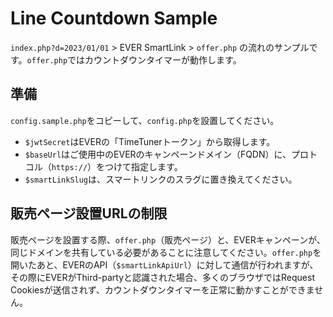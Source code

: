# Line Countdown Sample

`index.php?d=2023/01/01` > EVER SmartLink > `offer.php` の流れのサンプルです。`offer.php`ではカウントダウンタイマーが動作します。

## 準備
`config.sample.php`をコピーして、`config.php`を設置してください。

- `$jwtSecret`はEVERの「TimeTunerトークン」から取得します。
- `$baseUrl`はご使用中のEVERのキャンペーンドメイン（FQDN）に、プロトコル（`https://`）をつけて指定します。
- `$smartLinkSlug`は、スマートリンクのスラグに置き換えてください。

## 販売ページ設置URLの制限

販売ページを設置する際、`offer.php`（販売ページ）と、EVERキャンペーンが、同じドメインを共有している必要があることに注意してください。`offer.php`を開いたあと、EVERのAPI（`$smartLinkApiUrl`）に対して通信が行われますが、その際にEVERがThird-partyと認識された場合、多くのブラウザではRequest Cookiesが送信されず、カウントダウンタイマーを正常に動かすことができません。
